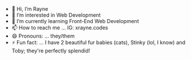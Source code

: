 - 👋 Hi, I’m Rayne
- 👀 I’m interested in Web Development
- 🌱 I’m currently learning  Front-End Web Development
- 📫 How to reach me ... IG: xrayne.codes
- 😄 Pronouns: ... they/them
- ⚡ Fun fact: ... I have 2 beautiful fur babies (cats), Stinky (lol, I know) and Toby; they're perfectly splendid!

<!---
xRayneCodesTM/xRayneCodesTM is a ✨ special ✨ repository because its `README.md` (this file) appears on your GitHub profile.
You can click the Preview link to take a look at your changes.
--->
